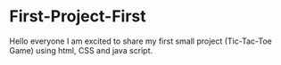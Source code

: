 # First-Project-First
Hello everyone I am excited to share my first small project (Tic-Tac-Toe Game) using html, CSS and java script.
